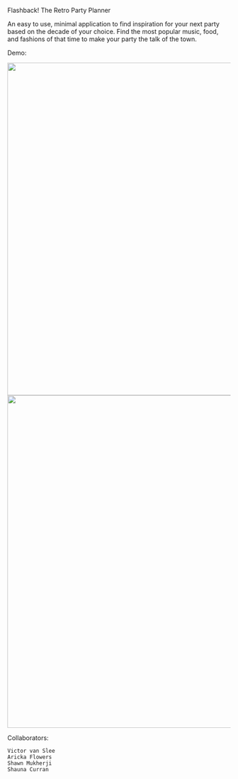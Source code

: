 

Flashback! The Retro Party Planner

An easy to use, minimal application to find inspiration for your next party based on the decade of your choice. Find the most popular music, food, and fashions of that time to make your party the talk of the town.

Demo: 

<p align="center">
	<img src="http://i.imgur.com/wEXEVks.gif" width = "750"/>
	<img src="http://i.imgur.com/DeSRxhl.gif" width = "750"/>
	

</p>

Collaborators: 
	
	Victor van Slee
	Aricka Flowers
	Shawn Mukherji
	Shauna Curran